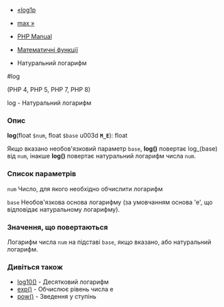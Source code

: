 - [«log1p](function.log1p.md)
- [max »](function.max.md)

- [PHP Manual](index.md)
- [Математичні функції](ref.math.md)
- Натуральний логарифм

#log

(PHP 4, PHP 5, PHP 7, PHP 8)

log - Натуральний логарифм

### Опис

**log**(float `$num`, float `$base` u003d **`M_E`**): float

Якщо вказано необов'язковий параметр `base`, **log()** повертає
log_(base) від `num`, інакше **log()** повертає натуральний логарифм
числа `num`.

### Список параметрів

`num`
Число, для якого необхідно обчислити логарифм

`base`
Необов'язкова основа логарифму (за умовчанням основа 'e', що
відповідає натуральному логарифму).

### Значення, що повертаються

Логарифм числа `num` на підставі `base`, якщо вказано, або натуральний
логарифм.

### Дивіться також

- [log10()](function.log10.md) - Десятковий логарифм
- [exp()](function.exp.md) - Обчислює рівень числа e
- [pow()](function.pow.md) - Зведення у ступінь
